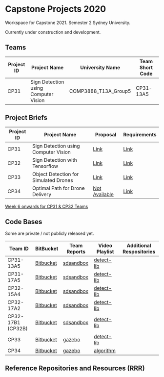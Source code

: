 # Capstone Projects 2020
Workspace for Capstone 2021.  Semester 2 Sydney University.

Currently under construction and development.

## Teams

| Project ID | Project Name | University Name | Team Short Code |
|--|--|--|--|
| CP31 | Sign Detection using Computer Vision | COMP3888_T13A_Group5 | CP31-13A5 |


## Project Briefs

| Project ID | Project Name | Proposal | Requirements |
|--|--|--|--|
| CP31 | Sign Detection using Computer Vision | [Link](https://github.com/wallarug/capstone2020/blob/master/proposals/CP31%20-%20Project%20Proposal.pdf) | [Link](https://github.com/wallarug/capstone2020/raw/master/requirements/CP31%20-%20Scope%20and%20Requirements%20Document%20September%202020.pdf) |
| CP32 | Sign Detection with Tensorflow | [Link](https://github.com/wallarug/capstone2020/blob/master/proposals/CP32%20-%20Project%20Proposal.pdf)  | [Link](https://github.com/wallarug/capstone2020/raw/master/requirements/CP32%20-%20Scope%20and%20Requirements%20Document%20September%202020.pdf) |
| CP33 | Object Detection for Simulated Drones | [Link](https://github.com/wallarug/capstone2020/blob/master/proposals/CP33%20-%20Project%20Proposal.pdf)  | [Link](https://github.com/wallarug/capstone2020/raw/master/requirements/CP33%20-%20Scope%20and%20Requirements%20Document%20September%202020.pdf) |
| CP34 | Optimal Path for Drone Delivery | [Not Available]() | [Link](https://github.com/wallarug/capstone2020/raw/master/requirements/CP34%20-%20Scope%20and%20Requirements%20Document%20September%202020.pdf) |

[Week 6 onwards for CP31 & CP32 Teams](https://github.com/wallarug/capstone2020/blob/master/requirements/CP31%20and%20CP32%20-%20Further%20Scope%20Information%20for%20Simulator.pdf)

## Code Bases

Some are private / not publicly released yet.

| Team ID | BitBucket | Team Reports | Video Playlist | Additional Respositories |
|--|--|--|--|--|
| CP31-13A5 | [Bitbucket](https://bitbucket.org/Osamaaa/comp3888_t13a_group5/src/master/) | [sdsandbox]() | [detect-lib](https://github.com/robotics-masters/opencv-cp31-13) |
| CP31-17A5 | [Bitbucket](https://bitbucket.org/comp3888-t17a/comp3888_t17a_group5/src/master/) | [sdsandbox]() | [detect-lib](https://github.com/robotics-masters/opencv-cp31-17) |
| CP32-15A4 | [Bitbucket](https://bitbucket.org/jarodreynolds/comp3888_t15a_group4/src/master/) | [sdsandbox]() | [detect-lib](https://github.com/robotics-masters/tensorflow-cp32-15) |
| CP32-17A2 | [Bitbucket](https://bitbucket.org/aradhikaguha/comp5615-group-2/src/master/) | [sdsandbox]() | [detect-lib](https://github.com/robotics-masters/tensorflow-cp32-17) |
| CP32-17B1 (CP32B) | [Bitbucket](https://bitbucket.org/RobertJia/comp3988_t17b_group1/src/master/) | [sdsandbox]() | [detect-lib](https://github.com/robotics-masters/tensorflow-cp32b) |
| CP33 | [Bitbucket](https://bitbucket.org/zson5784/comp3988_t17b_group_5/src/master/) | [gazebo]() | [detect-lib]() |
| CP34 | [Bitbucket](https://bitbucket.org/DylDupe/comp3888_t15a_group1/src/master/) | [gazebo]() | [algorithm]() |


## Reference Repositories and Resources (RRR)

